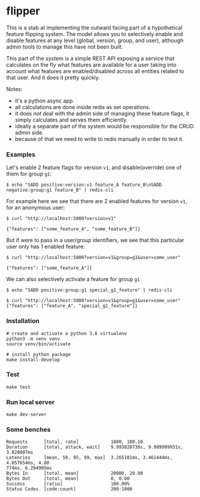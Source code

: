 # flipper

This is a stab at implementing the outward facing part of a hypothetical feature flipping system. The model allows you to selectively enable and disable features at any level (global, version, group, and user), although admin tools to manage this have not been built.

This part of the system is a simple REST API exposing a service that calculates on the fly what features are available for a user taking into account what features are enabled/disabled across all entities related to that user.
And it does it pretty quickly.

Notes:
- it's a python async app.
- all calculations are done inside redis as set operations.
- it does _not_ deal with the admin side of managing these feature flags, it simply calculates and serves them efficiently.
- ideally a separate part of the system would be responsible for the CRUD admin side.
- because of that we need to write to redis manually in order to test it.


### Examples

Let's enable 2 feature flags for version `v1`, and disable(override) one of them for group `g1`:
```
$ echo "SADD positive:version:v1 feature_A feature_B\nSADD negative:group:g1 feature_B" | redis-cli
```

For example here we see that there are 2 enabled features for version `v1`, for an anonymous user:
```
$ curl "http://localhost:5000?version=v1"

{"features": ["some_feature_A", "some_feature_B"]}
```

But if were to pass in a user/group identifiers, we see that this particular user only has 1 enabled feature:
```
$ curl "http://localhost:5000?version=v1&group=g1&user=some_user"

{"features": ["some_feature_A"]}
```

We can also selectively activate a feature for group `g1`
```
$ echo "SADD positive:group:g1 special_g1_feature" | redis-cli
```

```
$ curl "http://localhost:5000?version=v1&group=g1&user=some_user"
{"features": ["feature_A", "special_g1_feature"]}
```

### Installation
```
# create and activate a python 3.6 virtualenv
python3 -m venv venv
source venv/bin/activate

# install python package
make install-develop
```

### Test
```
make test
```

### Run local server
```
make dev-server
```

### Some benches
```
Requests      [total, rate]            1000, 100.10
Duration      [total, attack, wait]    9.993820738s, 9.989999931s, 3.820807ms
Latencies     [mean, 50, 95, 99, max]  3.265181ms, 3.461444ms, 4.057654ms, 4.88
774ms, 6.294995ms
Bytes In      [total, mean]            20000, 20.00
Bytes Out     [total, mean]            0, 0.00
Success       [ratio]                  100.00%
Status Codes  [code:count]             200:1000
```
